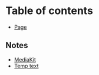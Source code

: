 # Table of contents

* [Page](README.md)

## Notes

* [MediaKit](notes/mediakit.md)
* [Temp text](notes/temp-text.md)

